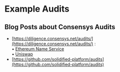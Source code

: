 # Example Audits

## Blog Posts about Consensys Audits

* [https://diligence.consensys.net/audits/](https://diligence.consensys.net/audits/) :\
  • [Ethereum Name Service](https://medium.com/consensys-diligence/ethereum-naming-service-audited-85426f25559a)\
  • [Uniswap](https://medium.com/consensys-diligence/uniswap-audit-b90335ac007)
* [https://github.com/solidified-platform/audits](https://github.com/solidified-platform/audits)

